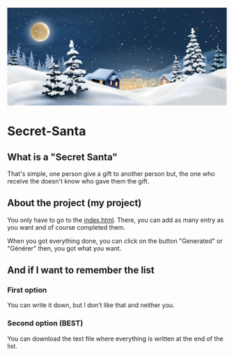 ![A christmas image](https://github.com/NamelessProj/Secret-Santa/blob/main/img/Y.jpg)

# Secret-Santa

## What is a "Secret Santa"
That's simple, one person give a gift to another person but, the one who receive the doesn't know who gave them the gift.

## About the project (my project)
You only have to go to the [index.html](index.html). There, you can add as many entry as you want and of course completed them.

When you got everything done, you can click on the button "Generated" or "Générer" then, you got what you want.

## And if I want to remember the list
### First option
You can write it down, but I don't like that and neither you.
### Second option (BEST)
You can download the text file where everything is written at the end of the list. 
